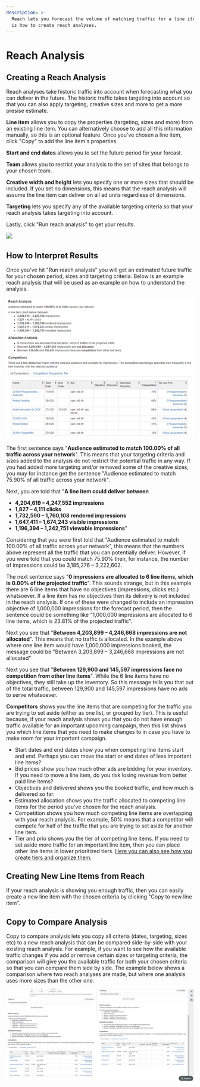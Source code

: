 ```yaml
---
description: >-
  Reach lets you forecast the volume of matching traffic for a line item. Here
  is how to create reach analyses.
---
```


# Reach Analysis

## Creating a Reach Analysis

Reach analyses take historic traffic into account when forecasting what you can deliver in the future. The historic traffic takes targeting into account so that you can also apply targeting, creative sizes and more to get a more presise estimate.

**Line item** allows you to copy the properties \(targeting, sizes and more\) from an existing line item. You can alternatively choose to add all this information manually, so this is an optional feature. Once you've chosen a line item, click "Copy" to add the line item's properties. 

**Start and end dates** allows you to set the future period for your forcast. 

**Team** allows you to restrict your analysis to the set of sites that belongs to your chosen team. 

**Creative width and height** lets you specify one or more sizes that should be included. If you set no dimensions, this means that the reach analysis will assume the line item can deliver on all ad units regardless of dimensions.

**Targeting** lets you specify any of the available targeting criteria so that your reach analysis takes targeting into account. 

Lastly, click "Run reach analysis" to get your results.

![](../../../.gitbook/assets/202003-reach.gif)

## How to Interpret Results

Once you've hit "Run reach analysis" you will get an estimated future traffic for your chosen period, sizes and targeting criteria. Below is an example reach analysis that will be used as an example on how to understand the analysis.

![Reach analysis result example.](../../../.gitbook/assets/202003-reach-result.png)

The first sentence says "**Audience estimated to match 100.00% of all traffic across your network**". This means that your targeting criteria and sizes added to the analysis do not restrict the potential traffic in any way. If you had added more targeting and/or removed some of the creative sizes, you may for instance get the sentence "Audience estimated to match 75.90% of all traffic across your network". 

Next, you are told that "**A line item could deliver between**

* **4,204,619 – 4,247,552 impressions** 
* **1,827 – 4,111 clicks** 
* **1,732,590 – 1,760,108 rendered impressions** 
* **1,647,411 – 1,674,243 visible impressions** 
* **1,196,394 – 1,242,751 viewable impressions**"

Considering that you were first told that "Audience estimated to match 100.00% of all traffic across your network", this means that the numbers above represent all the traffic that you can potentially deliver. However, if you were told that you could match 75.90% then, for instance, the number of impressions could be 3,185,276 – 3,222,602.

The next sentence says "**0 impressions are allocated to 6 line items, which is 0.00% of the projected traffic**". This sounds strange, but in this example there are 6 line items that have no objectives \(impressions, clicks etc.\) whatsoever. If a line item has no objectives then its delivery is not included in the reach analysis. If one of these were changed to include an impression objective of 1,000,000 impressions for the forecast period, then the sentence could be something like "1,000,000 impressions are allocated to 6 line items, which is 23.81% of the projected traffic". 

Next you see that "**Between 4,203,899 – 4,246,668 impressions are not allocated**". This means that no traffic is allocated. In the example above where one line item would have 1,000,000 impressions booked, the message could be "Between 3,203,899 – 3,246,668 impressions are not allocated"

Next you see that "**Between 129,900 and 145,597 impressions face no competition from other line items**". While the 6 line items have no objectives, they still take up the inventory. So this message tells you that out of the total traffic, between 129,900 and 145,597 impressions have no ads to serve whatsoever. 

**Competitors** shows you the line items that are competing for the traffic you are trying to set aside \(either as one list, or grouped by tier\). This is useful because, if your reach analysis shows you that you do not have enough traffic available for an important upcoming campaign, then this list shows you which line items that you need to make changes to in case you have to make room for your important campaign. 

* Start dates and end dates show you when competing line items start and end. Perhaps you can move the start or end dates of less important line items? 
* Bid prices show you how much other ads are bidding for your inventory. If you need to move a line item, do you risk losing revenue from better paid line items? 
* Objectives and delivered shows you the booked traffic, and how much is delivered so far. 
* Estimated allocation shows you the traffic allocated to competing line items for the period you've chosen for the reach analysis. 
* Competition shows you how much competing line items are overlapping with your reach analysis. For example, 50% means that a competitor will compete for half of the traffic that you are trying to set aside for another line item. 
* Tier and prio shows you the tier of competing line items. If you need to set aside more traffic for an important line item, then you can place other line items in lower prioritized tiers. [Here you can also see how you create tiers and organize them.](https://docs.adnuntius.com/adnuntius-advertising/admin-ui/admin#tiers) 

## Creating New Line Items from Reach

If your reach analysis is showing you enough traffic, then you can easily create a new line item with the chosen criteria by clicking "Copy to new line item". 

## Copy to Compare Analysis

Copy to compare analysis lets you copy all criteria \(dates, targeting, sizes etc\) to a new reach analysis that can be compared side-by-side with your existing reach analysis. For example, if you want to see how the available traffic changes if you add or remove certain sizes or targeting criteria, the comparison will give you the available traffic for both your chosen criteria so that you can compare them side by side. The example below shows a comparison where two reach analyses are made, but where one analysis uses more sizes than the other one. 

![](../../../.gitbook/assets/202003-reach-comparison.png)

